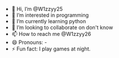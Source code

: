 - 👋 Hi, I’m @W1zzyy25
- 👀 I’m interested in programming
- 🌱 I’m currently learning python
- 💞️ I’m looking to collaborate on don't know
- 📫 How to reach me @W1zzyy26
- 😄 Pronouns: -
- ⚡ Fun fact: I play games at night.


<!---
W1zzyy25/W1zzyy25 is a ✨ special ✨ repository because its `README.md` (this file) appears on your GitHub profile.
You can click the Preview link to take a look at your changes.
--->
